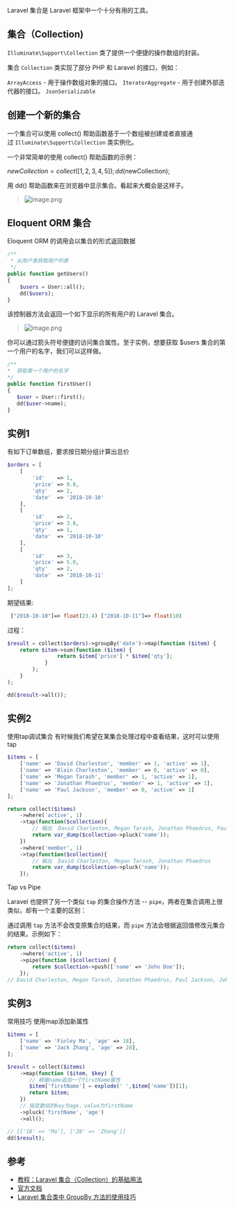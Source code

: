 Laravel 集合是 Laravel 框架中一个十分有用的工具。

## 集合（Collection)

`Illuminate\Support\Collection` 类了提供一个便捷的操作数组的封装。

集合 `Collection` 类实现了部分 PHP 和 Laravel 的接口，例如：

`ArrayAccess` - 用于操作数组对象的接口。
`IteratorAggregate` - 用于创建外部迭代器的接口。
`JsonSerializable`

## 创建一个新的集合
一个集合可以使用 collect() 帮助函数基于一个数组被创建或者直接通过 `Illuminate\Support\Collection` 类实例化。

一个非常简单的使用 collect() 帮助函数的示例：

$newCollection = collect([1, 2, 3, 4, 5]);
dd($newCollection);

用 dd() 帮助函数来在浏览器中显示集合。看起来大概会是这样子。
> ![image.png](https://cdn.learnku.com/uploads/images/201903/26/1/1L5ErpgwUZ.png!large)

## Eloquent ORM 集合
Eloquent ORM 的调用会以集合的形式返回数据
```php
/**
 * 从用户表获取用户列表
 */
public function getUsers()
{
    $users = User::all();
    dd($users);
}
```
该控制器方法会返回一个如下显示的所有用户的 Laravel 集合。


> ![image.png](https://cdn.learnku.com/uploads/images/201903/26/1/CwtWfv8gs6.png!large)
>
你可以通过箭头符号便捷的访问集合属性。至于实例，想要获取 $users 集合的第一个用户的名字，我们可以这样做。

```php    
/**
*  获取第一个用户的名字
*/
public function firstUser()
{
   $user = User::first();
   dd($user->name);
}
```

## 实例1
有如下订单数组，要求按日期分组计算出总价
```php
$orders = [
	[
		'id'    => 1,
		'price' => 9.8,
		'qty'   => 2,
		'date'  => '2018-10-10'
	],
	[
		'id'    => 2,
		'price' => 3.8,
		'qty'   => 1,
		'date'  => '2018-10-10'
	],
	[
		'id'    => 3,
		'price' => 5.0,
		'qty'   => 2,
		'date'  => '2018-10-11'
	]
];
```

期望结果:
```php
 ["2018-10-10"]=> float(23.4) ["2018-10-11"]=> float(10)
```

过程：
```php
$result = collect($orders)->groupBy('date')->map(function ($item) {
    return $item->sum(function ($item) {
                return $item['price'] * $item['qty'];
            }
        );
    }
);

dd($result->all());

```

## 实例2
使用tap调试集合
有时候我们希望在某集合处理过程中查看结果，这时可以使用tap
```php
$items = [
    ['name' => 'David Charleston', 'member' => 1, 'active' => 1],
    ['name' => 'Blain Charleston', 'member' => 0, 'active' => 0],
    ['name' => 'Megan Tarash', 'member' => 1, 'active' => 1],
    ['name' => 'Jonathan Phaedrus', 'member' => 1, 'active' => 1],
    ['name' => 'Paul Jackson', 'member' => 0, 'active' => 1]
];

return collect($items)
    ->where('active', 1)
    ->tap(function($collection){
        // 输出  David Charleston, Megan Tarash, Jonathan Phaedrus, Paul Jackson 
        return var_dump($collection->pluck('name'));
    })
    ->where('member', 1)
    ->tap(function($collection){
        // 输出  David Charleston, Megan Tarash, Jonathan Phaedrus
        return var_dump($collection->pluck('name'));
    });
```

Tap vs Pipe

Laravel 也提供了另一个类似 `tap` 的集合操作方法 -- `pipe`，两者在集合调用上很类似，却有一个主要的区别：

通过调用 `tap` 方法不会改变原集合的结果，而 `pipe` 方法会根据返回值修改元集合的结果。示例如下：

```php
return collect($items)
    ->where('active', 1)
    ->pipe(function ($collection) {
        return $collection->push(['name' => 'John Doe']);
    });
// David Charleston, Megan Tarash, Jonathan Phaedrus, Paul Jackson, John Doe
```

## 实例3
常用技巧
使用map添加新属性

```php
$items = [
    ['name' => 'Finley Ma', 'age' => 18],
    ['name' => 'Jack Zhang', 'age' => 28],
];

$result = collect($items)
    ->map(function ($item, $key) {
       // 根据name追加一个firstName属性
       $item['firstName'] = explode(' ',$item['name'])[1];
       return $item;
    })
    // 指定数组的key为age，value为firstName
    ->pluck('firstName', 'age')
    ->all();

// [['18' => 'Ma'], ['28' => 'Zhang']]
dd($result);
```


## 参考
* [教程：Laravel 集合（Collection）的基础用法](https://learnku.com/laravel/t/26110)
* [官方文档](https://learnku.com/docs/laravel/6.x/collections/5161)
* [Laravel 集合类中 GroupBy 方法的使用技巧](https://learnku.com/laravel/t/8713/the-use-of-the-groupby-method-in-the-laravel-collection-class)
